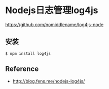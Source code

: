 # Nodejs日志管理log4js

<https://github.com/nomiddlename/log4js-node>

## 安装

```shell
$ npm install log4js
```

## Reference

* <http://blog.fens.me/nodejs-log4js/>
